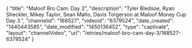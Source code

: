 {
    "title": "Maloof Bro Cam: Day 3",
    "description": "Tyler Bledsoe, Ryan Sheckler, Mikey Taylor, Sean Malto, Davis Torgerson at Maloof Money Cup Day 3.",
    "channelid": "168527",
    "videoid": "6379524",
    "date_created": "1440443585",
    "date_modified": "1450136452",
    "type": "captivate",
    "layout": "channelVideo",
    "url": "\/etnies\/maloof-bro-cam-day-3\/168527-6379524"
}